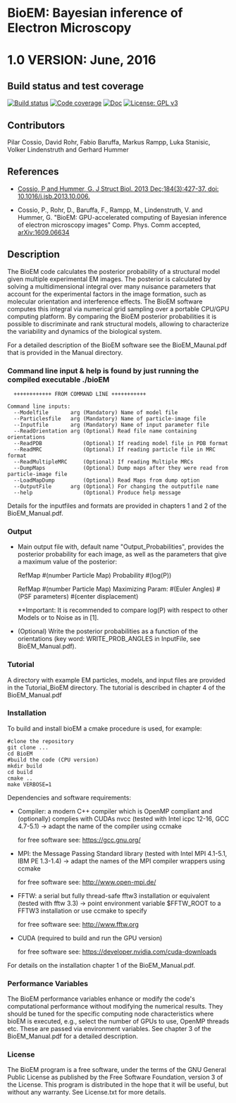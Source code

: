 # BioEM:  Bayesian inference of Electron Microscopy
# 1.0 VERSION: June, 2016

## Build status and test coverage

[![Build status](https://gitlab.mpcdf.mpg.de/MPIBP-Hummer/BioEM/badges/master/build.svg)](https://gitlab.mpcdf.mpg.de/sluka/BioEM/commits/master)
[![Code coverage](https://gitlab.mpcdf.mpg.de/MPIBP-Hummer/BioEM/badges/master/coverage.svg?job=total_coverage)](http://sluka.pages.mpcdf.de/BioEM/)
[![Doc](https://readthedocs.org/projects/pip/badge/?version=stable)](http://bioem.readthedocs.io)
[![License: GPL v3][license-badge]](License.txt)


## Contributors

Pilar Cossio, David Rohr, Fabio Baruffa, Markus Rampp, Luka Stanisic, Volker Lindenstruth and Gerhard Hummer

## References

* [Cossio, P and Hummer, G. J Struct Biol. 2013 Dec;184(3):427-37. doi: 10.1016/j.jsb.2013.10.006.](http://www.ncbi.nlm.nih.gov/pubmed/24161733)

* Cossio, P., Rohr, D., Baruffa, F., Rampp, M., Lindenstruth, V. and Hummer, G. "BioEM: GPU-accelerated computing of Bayesian inference of electron microscopy images" Comp. Phys. Comm accepted, [arXiv:1609.06634](https://arxiv.org/abs/1609.06634)

## Description

The BioEM code calculates the posterior probability of a structural model given multiple experimental EM images.
The posterior is calculated by solving a multidimensional integral over many nuisance parameters that account for
the experimental factors in the image formation, such as molecular orientation and interference effects.
The BioEM software computes this integral via numerical grid sampling over a portable CPU/GPU computing platform.
By comparing the BioEM posterior probabilities it is possible to discriminate and rank structural models, allowing to characterize
the variability and dynamics of the biological system.

For a detailed description of the BioEM software see the BioEM_Maunal.pdf that is provided in the Manual directory.

### Command line input & help is found by just running the compiled executable ./bioEM

      ++++++++++++ FROM COMMAND LINE +++++++++++

	Command line inputs:
	  --Modelfile       arg (Mandatory) Name of model file
	  --Particlesfile   arg (Mandatory) Name of particle-image file
	  --Inputfile       arg (Mandatory) Name of input parameter file
	  --ReadOrientation arg (Optional) Read file name containing orientations
	  --ReadPDB             (Optional) If reading model file in PDB format
	  --ReadMRC             (Optional) If reading particle file in MRC format
	  --ReadMultipleMRC     (Optional) If reading Multiple MRCs
	  --DumpMaps            (Optional) Dump maps after they were read from particle-image file
	  --LoadMapDump         (Optional) Read Maps from dump option
	  --OutputFile      arg (Optional) For changing the outputfile name
	  --help                (Optional) Produce help message

Details for the inputfiles and formats are provided in chapters 1 and 2 of the BioEM_Manual.pdf.

### Output

* Main output file with, default name "Output_Probabilities", provides the posterior probability for each image, as well as the parameters that give a maximum value of the posterior:
     
     RefMap #(number Particle Map) Probability  #(log(P))
     
     RefMap #(number Particle Map) Maximizing Param: #(Euler Angles) #(PSF parameters) #(center displacement)

     **Important: It is recommended to compare log(P) with respect to other Models or to Noise as in [1].

* (Optional) Write the posterior probabilities as a function of the orientations (key word: WRITE_PROB_ANGLES in InputFile, see BioEM_Manual.pdf).

### Tutorial
 
A directory with example EM particles, models, and input files are provided in the Tutorial_BioEM directory. 
The tutorial is described in chapter 4 of the BioEM_Manual.pdf 


### Installation

To build and install bioEM a cmake procedure is used, for example:

```
#clone the repository
git clone ...
cd BioEM
#build the code (CPU version)
mkdir build
cd build
cmake ..
make VERBOSE=1
```

Dependencies and software requirements:

* Compiler: a modern C++ compiler which is OpenMP compliant
              and (optionally) complies with CUDAs nvcc
              (tested with Intel icpc 12-16, GCC 4.7-5.1)
    -> adapt the name of the compiler using ccmake 

    for free software see: https://gcc.gnu.org/

* MPI: the Message Passing Standard library
         (tested with Intel MPI 4.1-5.1, IBM PE 1.3-1.4)
    -> adapt the names of the MPI compiler wrappers using ccmake 

    for free software see: http://www.open-mpi.de/
          
* FFTW: a serial but fully thread-safe fftw3 installation or equivalent (tested with fftw 3.3)
     -> point environment variable $FFTW_ROOT to a FFTW3 installation or use ccmake to specify

    for free software see: http://www.fftw.org 

* CUDA (required to build and run the GPU version) 

    for free software see: https://developer.nvidia.com/cuda-downloads

For details on the installation chapter 1 of the BioEM_Manual.pdf. 


### Performance Variables

The BioEM performance variables enhance or modify the code's computational performance without modifying the numerical results.
They should be tuned for the specific computing node characteristics where bioEM is executed, e.g., select the number of GPUs to use, OpenMP 
threads etc. These are passed via environment variables. See chapter 3 of the BioEM_Manual.pdf for a detailed description.

### License 

The BioEM program is a free software, under the terms of the GNU General Public License as published by the Free Software Foundation, version 3 of the License. 
This program is distributed in the hope that it will be useful, but without any warranty.  See License.txt for more details.

[license-badge]: https://img.shields.io/badge/License-GPL%20v3-blue.svg